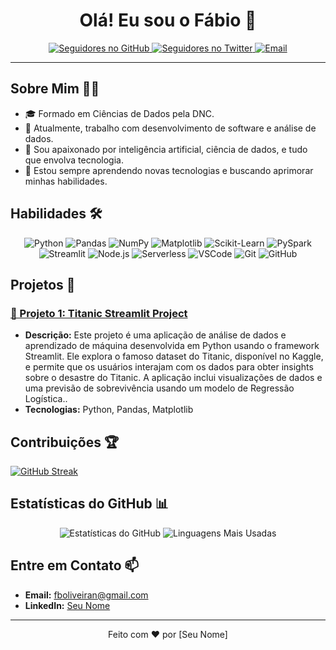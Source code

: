 <h1 align="center">Olá! Eu sou o Fábio 👋</h1>

<p align="center">
  <a href="https://github.com/seuusuario">
    <img src="https://img.shields.io/github/followers/seuusuario?label=Seguidores&style=social" alt="Seguidores no GitHub">
  </a>
  <a href="https://twitter.com/seuusuario">
    <img src="https://img.shields.io/twitter/follow/seuusuario?style=social" alt="Seguidores no Twitter">
  </a>
  <a href="mailto:seuemail@example.com">
    <img src="https://img.shields.io/badge/Email-D1495B?style=flat&logo=gmail&logoColor=white" alt="Email">
  </a>
</p>

---

## Sobre Mim 🙋‍♂️

- 🎓 Formado em Ciências de Dados pela DNC.
- 💼 Atualmente, trabalho com desenvolvimento de software e análise de dados.
- 🧠 Sou apaixonado por inteligência artificial, ciência de dados, e tudo que envolva tecnologia.
- 🌱 Estou sempre aprendendo novas tecnologias e buscando aprimorar minhas habilidades.

## Habilidades 🛠️

<p align="center">
  <img src="https://img.shields.io/badge/-Python-3776AB?style=flat&logo=python&logoColor=white" alt="Python">
  <img src="https://img.shields.io/badge/-Pandas-150458?style=flat&logo=pandas&logoColor=white" alt="Pandas">
  <img src="https://img.shields.io/badge/-NumPy-013243?style=flat&logo=numpy&logoColor=white" alt="NumPy">
  <img src="https://img.shields.io/badge/-Matplotlib-339933?style=flat&logo=matplotlib&logoColor=white" alt="Matplotlib">
  <img src="https://img.shields.io/badge/-Scikit--Learn-F7931E?style=flat&logo=scikit-learn&logoColor=white" alt="Scikit-Learn">
  <img src="https://img.shields.io/badge/-PySpark-E25A1C?style=flat&logo=apache-spark&logoColor=white" alt="PySpark">
  <img src="https://img.shields.io/badge/-Streamlit-FF4B4B?style=flat&logo=streamlit&logoColor=white" alt="Streamlit">
  <img src="https://img.shields.io/badge/-Node.js-339933?style=flat&logo=node.js&logoColor=white" alt="Node.js">
  <img src="https://img.shields.io/badge/-Serverless-FD5750?style=flat&logo=serverless&logoColor=white" alt="Serverless">
  <img src="https://img.shields.io/badge/-VSCode-007ACC?style=flat&logo=visual-studio-code&logoColor=white" alt="VSCode">
  <img src="https://img.shields.io/badge/-Git-F05032?style=flat&logo=git&logoColor=white" alt="Git">
  <img src="https://img.shields.io/badge/-GitHub-181717?style=flat&logo=github&logoColor=white" alt="GitHub">
</p>

## Projetos 🚀

### [🔗 Projeto 1: Titanic Streamlit Project](https://github.com/fabiooliveir/titanic-streamlit)
- **Descrição:** Este projeto é uma aplicação de análise de dados e aprendizado de máquina desenvolvida em Python usando o framework Streamlit. Ele explora o famoso dataset do Titanic, disponível no Kaggle, e permite que os usuários interajam com os dados para obter insights sobre o desastre do Titanic. A aplicação inclui visualizações de dados e uma previsão de sobrevivência usando um modelo de Regressão Logística..
- **Tecnologias:** Python, Pandas, Matplotlib

## Contribuições 🏆

[![GitHub Streak](https://github-readme-streak-stats.herokuapp.com?user=seuusuario&theme=radical&date_format=j%20M%5B%20Y%5D)](https://git.io/streak-stats)

## Estatísticas do GitHub 📊

<p align="center">
  <img src="https://github-readme-stats.vercel.app/api?username=seuusuario&show_icons=true&theme=radical" alt="Estatísticas do GitHub">
  <img src="https://github-readme-stats.vercel.app/api/top-langs/?username=seuusuario&layout=compact&theme=radical" alt="Linguagens Mais Usadas">
</p>

## Entre em Contato 📫

- **Email:** [fboliveiran@gmail.com](fboliveiran@gmail.com)
- **LinkedIn:** [Seu Nome](https://www.linkedin.com/in/brazilian-analytics-pro/)

---

<p align="center">
  Feito com ❤️ por [Seu Nome]
</p>
